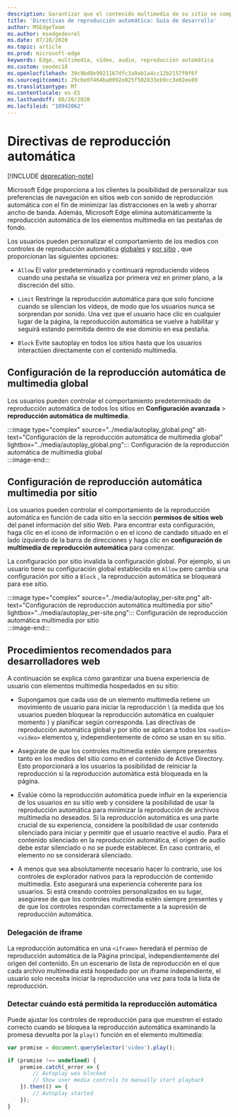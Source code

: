 ```yaml
---
description: Garantizar que el contenido multimedia de su sitio se comparará como se pretendía
title: 'Directivas de reproducción automática: Guía de desarrollo'
author: MSEdgeTeam
ms.author: msedgedevrel
ms.date: 07/28/2020
ms.topic: article
ms.prod: microsoft-edge
keywords: Edge, multimedia, vídeo, audio, reproducción automática
ms.custom: seodec18
ms.openlocfilehash: 39c9bd8e9921167dfc3a9ab1a4cc12b2157f0f6f
ms.sourcegitcommit: 29cbe0f464ba0092e025f502833eb9cc3e02ee89
ms.translationtype: MT
ms.contentlocale: es-ES
ms.lasthandoff: 08/20/2020
ms.locfileid: "10942062"
---
```

# Directivas de reproducción automática  

[!INCLUDE [deprecation-note](../../includes/legacy-edge-note.md)]  

Microsoft Edge proporciona a los clientes la posibilidad de personalizar sus preferencias de navegación en sitios web con sonido de reproducción automática con el fin de minimizar las distracciones en la web y ahorrar ancho de banda.  Además, Microsoft Edge elimina automáticamente la reproducción automática de los elementos multimedia en las pestañas de fondo.  

Los usuarios pueden personalizar el comportamiento de los medios con controles de reproducción automática [globales](#global-media-autoplay-settings) y [por sitio](#per-site-media-autoplay-settings) , que proporcionan las siguientes opciones:  

*   `Allow`  El valor predeterminado y continuará reproduciendo vídeos cuando una pestaña se visualiza por primera vez en primer plano, a la discreción del sitio.  

*   `Limit`  Restringe la reproducción automática para que solo funcione cuando se silencian los vídeos, de modo que los usuarios nunca se sorprendan por sonido.  Una vez que el usuario hace clic en cualquier lugar de la página, la reproducción automática se vuelve a habilitar y seguirá estando permitida dentro de ese dominio en esa pestaña.  

*   `Block`  Evite sautoplay en todos los sitios hasta que los usuarios interactúen directamente con el contenido multimedia.  

## Configuración de la reproducción automática de multimedia global  

Los usuarios pueden controlar el comportamiento predeterminado de reproducción automática de todos los sitios en **Configuración avanzada**  >  **reproducción automática de multimedia**.  

:::image type="complex" source="../media/autoplay_global.png" alt-text="Configuración de la reproducción automática de multimedia global" lightbox="../media/autoplay_global.png":::
   Configuración de la reproducción automática de multimedia global  
:::image-end:::  

## Configuración de reproducción automática multimedia por sitio  

Los usuarios pueden controlar el comportamiento de la reproducción automática en función de cada sitio en la sección **permisos de sitios web** del panel información del sitio Web.  Para encontrar esta configuración, haga clic en el icono de información o en el icono de candado situado en el lado izquierdo de la barra de direcciones y haga clic en **configuración de multimedia de reproducción automática** para comenzar.  

La configuración por sitio invalida la configuración global.  Por ejemplo, si un usuario tiene su configuración global establecida en `Allow` pero cambia una configuración por sitio a `Block` , la reproducción automática se bloqueará para ese sitio.  

:::image type="complex" source="../media/autoplay_per-site.png" alt-text="Configuración de reproducción automática multimedia por sitio" lightbox="../media/autoplay_per-site.png":::
   Configuración de reproducción automática multimedia por sitio  
:::image-end:::  

## Procedimientos recomendados para desarrolladores web  

A continuación se explica cómo garantizar una buena experiencia de usuario con elementos multimedia hospedados en su sitio:  

*   Supongamos que cada uso de un elemento multimedia retiene un movimiento de usuario para iniciar la reproducción \ (a medida que los usuarios pueden bloquear la reproducción automática en cualquier momento \) y planificar según corresponda.  Las directivas de reproducción automática global y por sitio se aplican a todos los `<audio>` `<video>` elementos y, independientemente de cómo se usan en su sitio.  

*   Asegúrate de que los controles multimedia estén siempre presentes tanto en los medios del sitio como en el contenido de Active Directory.  Esto proporcionará a los usuarios la posibilidad de reiniciar la reproducción si la reproducción automática está bloqueada en la página.  

*   Evalúe cómo la reproducción automática puede influir en la experiencia de los usuarios en su sitio web y considere la posibilidad de usar la reproducción automática para minimizar la reproducción de archivos multimedia no deseados.  Si la reproducción automática es una parte crucial de su experiencia, considere la posibilidad de usar contenido silenciado para iniciar y permitir que el usuario reactive el audio.  Para el contenido silenciado en la reproducción automática, el origen de audio debe estar silenciado o no se puede establecer.  En caso contrario, el elemento no se considerará silenciado.  

*   A menos que sea absolutamente necesario hacer lo contrario, use los controles de explorador nativos para la reproducción de contenido multimedia.  Esto asegurará una experiencia coherente para los usuarios.  Si está creando controles personalizados en su lugar, asegúrese de que los controles multimedia estén siempre presentes y de que los controles respondan correctamente a la supresión de reproducción automática.  

### Delegación de iframe  

La reproducción automática en una `<iframe>` heredará el permiso de reproducción automática de la Página principal, independientemente del origen del contenido.  En un escenario de lista de reproducción en el que cada archivo multimedia está hospedado por un iframe independiente, el usuario solo necesita iniciar la reproducción una vez para toda la lista de reproducción.  

### Detectar cuándo está permitida la reproducción automática  

Puede ajustar los controles de reproducción para que muestren el estado correcto cuando se bloquea la reproducción automática examinando la promesa devuelta por la `play()` función en el elemento multimedia:  

```javascript
var promise = document.querySelector('video').play();

if (promise !== undefined) { 
    promise.catch(_error => { 
        // Autoplay was blocked
        // Show user media controls to manually start playback
    }).then(() => { 
        // Autoplay started
    }); 
}
```  
